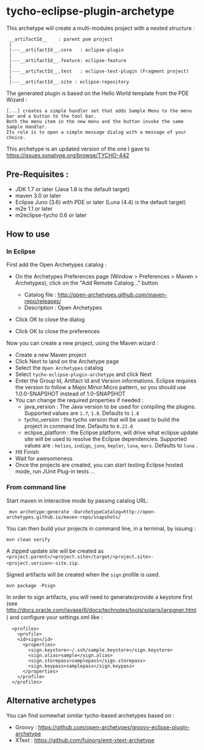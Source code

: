 tycho-eclipse-plugin-archetype
==============================

This archetype will create a multi-modules project with a nested structure :

     __artifactId__    : parent pom project
     |
     |---__artifactId__.core   : eclipse-plugin
     |
     |---__artifactId__.feature: eclipse-feature
     |
     |---__artifactId__.test   : eclipse-test-plugin (Fragment project)
     |
     |---__artifactId__.site : eclipse-repository

The generated plugin is based on the Hello World template from the PDE Wizard :

    [...] creates a simple handler set that adds Sample Menu to the menu bar and a button to the tool bar.
    Both the menu item in the new menu and the button invoke the same Sample Handler.
    Its role is to open a simple message dialog with a message of your choice.


This archetype is an updated version of the one I gave to https://issues.sonatype.org/browse/TYCHO-442

Pre-Requisites :
-------------------

* JDK 1.7 or later (Java 1.8 is the default target)
* maven 3.0 or later
* Eclipse Juno (3.6) with PDE or later (Luna (4.4) is the default target)
* m2e 1.1 or later
* m2eclipse-tycho 0.6 or later

How to use
-------------------

### In Eclipse 

First add the Open Archetypes catalog :

* On the Archetypes Preferences page (Window > Preferences > Maven > Archetypes), click on the "Add Remote Catalog..." button

    - Catalog file : http://open-archetypes.github.com/maven-repo/releases/
    - Description : Open Archetypes

* Click OK to close the dialog
* Click OK to close the preferences

Now you can create a new project, using the Maven wizard :

* Create a new Maven project
* Click Next to land on the Archetype page
* Select the `Open Archetypes` catalog
* Select `tycho-eclipse-plugin-archetype` and click Next
* Enter the Group Id, Artifact Id and Version informations. Eclipse requires the version to follow a Major.Minor.Micro pattern, so you should use 1.0.0-SNAPSHOT instead of 1.0-SNAPSHOT
* You can change the required properties if needed :
    - java_version : The Java version to be used for compiling the plugins. Supported values are `1.7`, `1.8`. Defaults to `1.8`
    - tycho_version : the tycho version that will be used to build the project in command line. Defaults to `0.22.0`
    - eclipse_platform : the Eclipse platform, will drive what eclipse update site will be used to resolve the Eclipse dependencies.
    Supported values are : `helios`, `indigo`, `juno`, `kepler`, `luna`, `mars`. Defaults to `luna` .
* Hit Finish
* Wait for awesomeness
* Once the projects are created, you can start testing Eclipse hosted mode, run JUnit Plug-in tests ...
 
### From command line

Start maven in interactive mode by passing catalog URL:

     mvn archetype:generate -DarchetypeCatalog=http://open-archetypes.github.io/maven-repo/snapshots/

You can then build your projects in command line, in a terminal, by issuing :

    mvn clean verify

A zipped update site will be created as `<project.parent>/<project.site>/target/<project.site>-<project.version>-site.zip`.

Signed artifacts will be created when the `sign` profile is used.

    mvn package -Psign

In order to sign artifacts, you will need to generate/provide a keystore first (see http://docs.oracle.com/javase/6/docs/technotes/tools/solaris/jarsigner.html) and configure your settings.xml like :　　

```
  <profiles>
    <profile>
    <id>sign</id>
      <properties>
        <sign.keystore>~/.ssh/sample.keystore</sign.keystore>
        <sign.alias>sample</sign.alias>
        <sign.storepass>samplepass</sign.storepass>
        <sign.keypass>samplepass</sign.keypass>
      </properties>
    </profile>
  </profiles>
```

Alternative archetypes
----------------------
You can find somewhat similar tycho-based archetypes based on :

* Groovy : https://github.com/open-archetypes/groovy-eclipse-plugin-archetype
* XText : https://github.com/fuinorg/emt-xtext-archetype
